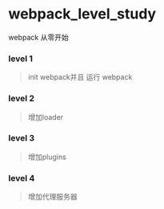# webpack_level_study

webpack 从零开始

### level 1

> init webpack并且 运行 webpack


### level 2

> 增加loader


### level 3

> 增加plugins


### level 4

> 增加代理服务器
